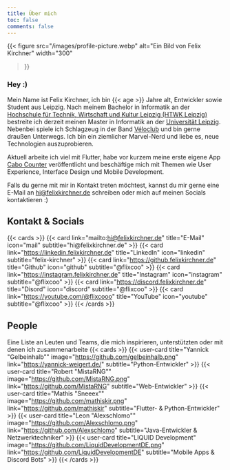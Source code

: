 ```yaml
---
title: Über mich
toc: false
comments: false
---
```


{{< figure
src="/images/profile-picture.webp"
alt="Ein Bild von Felix Kirchner"
width="300"
>}}

### Hey :)

Mein Name ist Felix Kirchner, ich bin {{< age >}} Jahre alt, Entwickler sowie Student aus Leipzig.
Nach meinem Bachelor in Informatik an der [Hochschule für Technik, Wirtschaft und Kultur Leipzig (HTWK Leipzig)](https://www.htwk-leipzig.de/)
bestreite ich derzeit meinen Master in Informatik an der [Universität Leipzig](https://uni-leipzig.de).
Nebenbei spiele ich Schlagzeug in der Band [Véloclub](https://instagram.com/veloclubband/) und bin gerne draußen Unterwegs.
Ich bin ein ziemlicher Marvel-Nerd und liebe es, neue Technologien auszuprobieren.

Aktuell arbeite ich viel mit Flutter, habe vor kurzem meine erste eigene App [Cabo Counter](projects/cabo-counter) veröffentlicht
und beschäftige mich mit Themen wie User Experience, Interface Design und Mobile Development.

Falls du gerne mit mir in Kontakt treten möchtest, kannst du mir gerne eine E-Mail an [hi@felixkirchner.de](mailto:hi@felixkirchner.de) schreiben oder mich auf meinen Socials kontaktieren :)

## Kontakt & Socials

{{< cards >}}
    {{< card
    link="mailto:hi@felixkirchner.de"
    title="E-Mail"
    icon="mail"
    subtitle="hi@felixkirchner\.de"
    >}}
    {{< card
    link="https://linkedin.felixkirchner.de"
    title="LinkedIn"
    icon="linkedin"
    subtitle="felix-kirchner"
    >}}
    {{< card
    link="https://github.felixkirchner.de"
    title="Github"
    icon="github"
    subtitle="@flixcoo"
    >}}
    {{< card
    link="https://instagram.felixkirchner.de"
    title="Instagram"
    icon="instagram"
    subtitle="@flixcoo"
    >}}
    {{< card
    link="https://discord.felixkirchner.de"
    title="Disord"
    icon="discord"
    subtitle="@flixcoo"
    >}}
    {{< card
    link="https://youtube.com/@flixcooo"
    title="YouTube"
    icon="youtube"
    subtitle="@flixcoo"
    >}}
{{< /cards >}}

## People

Eine Liste an Leuten und Teams, die mich inspirieren, unterstützten oder mit denen ich zusammenarbeite
{{< cards >}}
    {{< user-card
    title="Yannick \"Gelbeinhalb\""
    image="https://github.com/gelbeinhalb.png"
    link="https://yannick-weigert.de/"
    subtitle="Python-Entwickler"
    >}}
    {{< user-card
    title="Robert \"MistaRNG\""
    image="https://github.com/MistaRNG.png"
    link="https://github.com/MistaRNG"
    subtitle="Web-Entwickler"
    >}}
    {{< user-card
    title="Mathis \"Sneeex\""
    image="https://github.com/mathiskir.png"
    link="https://github.com/mathiskir"
    subtitle="Flutter- & Python-Entwickler"
    >}}
    {{< user-card
    title="Leon \"Alexschlomo\""
    image="https://github.com/Alexschlomo.png"
    link="https://github.com/Alexschlomo"
    subtitle="Java-Entwickler & Netzwerktechniker"
    >}}
    {{< user-card
    title="LIQUID Development"
    image="https://github.com/LiquidDevelopmentDE.png"
    link="https://github.com/LiquidDevelopmentDE"
    subtitle="Mobile Apps & Discord Bots"
    >}}
{{< /cards >}}